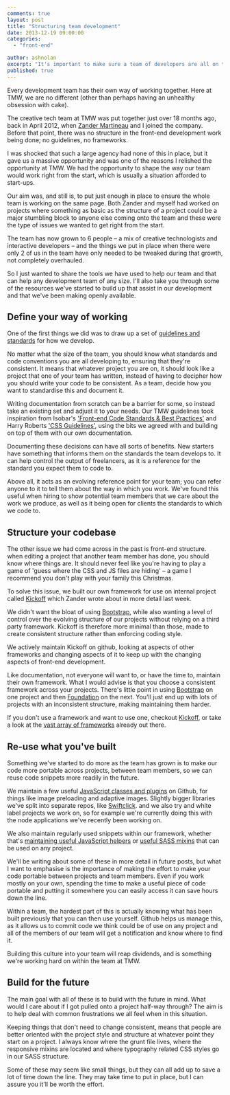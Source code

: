 ```yaml
---
comments: true
layout: post
title: "Structuring team development"
date: 2013-12-19 09:00:00
categories:
  - "front-end"

author: ashnolan
excerpt: "It's important to make sure a team of developers are all on the same page when developing across multiple projects. We look at what helps our front-end team at TMW."
published: true
---
```


Every development team has their own way of working together.  Here at TMW, we are no different (other than perhaps having an unhealthy obsession with cake).

The creative tech team at TMW was put together just over 18 months ago, back in April 2012, when [Zander Martineau](https://twitter.com/mrmartineau) and I joined the company.  Before that point, there was no structure in the front-end development work being done; no guidelines, no frameworks.

I was shocked that such a large agency had none of this in place, but it gave us a massive opportunity and was one of the reasons I relished the opportunity at TMW.  We had the opportunity to shape the way our team would work right from the start, which is usually a situation afforded to start-ups.

Our aim was, and still is, to put just enough in place to ensure the whole team is working on the same page.  Both Zander and myself had worked on projects where something as basic as the structure of a project could be a major stumbling block to anyone else coming onto the team and these were the type of issues we wanted to get right from the start.

The team has now grown to 6 people – a mix of creative technologists and interactive developers – and the things we put in place when there were only 2 of us in the team have only needed to be tweaked during that growth, not completely overhauled.

So I just wanted to share the tools we have used to help our team and that can help any development team of any size. I'll also take you through some of the resources we've started to build up that assist in our development and that we've been making openly available.


## Define your way of working

One of the first things we did was to draw up a set of [guidelines and standards](http://tmwagency.github.io/TMW-frontend-guidelines/) for how we develop.

No matter what the size of the team, you should know what standards and code conventions you are all developing to, ensuring that they're consistent.  It means that whatever project you are on, it should look like a project that one of your team has written, instead of having to decipher how you should write your code to be consistent.  As a team, decide how you want to standardise this and document it.

Writing documentation from scratch can be a barrier for some, so  instead take an existing set and adjust it to your needs.  Our TMW guidelines took inspiration from Isobar's ['Front-end Code Standards & Best Practices'](http://isobar-idev.github.io/code-standards/) and Harry Roberts ['CSS Guidelines'](https://github.com/csswizardry/CSS-Guidelines), using the bits we agreed with and building on top of them with our own documentation.

Documenting these decisions can have all sorts of benefits.  New starters have something that informs them on the standards the team develops to.  It can help control the output of freelancers, as it is a reference for the standard you expect them to code to.

Above all, it acts as an evolving reference point for your team; you can refer anyone to it to tell them about the way in which you work.  We've found this useful when hiring to show potential team members that we care about the work we produce, as well as it being open for clients the standards to which we code to.


## Structure your codebase

The other issue we had come across in the past is front-end structure.  when editing a project that another team member has done, you should know where things are.  It should never feel like you're having to play a game of 'guess where the CSS and JS files are hiding' – a game I recommend you don't play with your family this Christmas.

To solve this issue, we built our own framework for use on internal project called [Kickoff](http://tmwagency.github.io/kickoff/) which Zander wrote about in more detail last week.

We didn't want the bloat of using [Bootstrap](http://getbootstrap.com/), while also wanting a level of control over the evolving structure of our projects without relying on a third party framework.  Kickoff is therefore more minimal than those, made to create consistent structure rather than enforcing coding style.

We actively maintain Kickoff on github, looking at aspects of other frameworks and changing aspects of it to keep up with the changing aspects of front-end development.

Like documentation, not everyone will want to, or have the time to, maintain their own framework.  What I would advise is that you choose a consistent framework across your projects.  There's little point in using [Bootstrap](http://getbootstrap.com/) on one project and then [Foundation](http://foundation.zurb.com/) on the next.  You'll just end up with lots of projects with an inconsistent structure, making maintaining them harder.

If you don't use a framework and want to use one, checkout [Kickoff](http://tmwagency.github.io/kickoff/), or take a look at the [vast array of frameworks](http://usablica.github.io/front-end-frameworks/compare.html) already out there.


## Re-use what you've built

Something we've started to do more as the team has grown is to make our code more portable across projects, between team members, so we can reuse code snippets more readily in the future.

We maintain a few useful [JavaScript classes and plugins](https://github.com/tmwagency/js-classes-and-plugins) on Github, for things like image preloading and adaptive images.  Slightly bigger libraries we've split into separate repos, like [Swiftclick](https://github.com/tmwagency/swiftclick).  and we also try and white label projects we work on, so for example we're currently doing this with the node applications we've recently been working on.

We also maintain regularly used snippets within our framework, whether that's [maintaining useful JavaScript helpers](https://github.com/tmwagency/kickoff/tree/master/js/helpers) or [useful SASS mixins](https://github.com/tmwagency/kickoff/tree/master/scss/mixins) that can be used on any project.

We'll be writing about some of these in more detail in future posts, but what I want to emphasise is the importance of making the effort to make your code portable between projects and team members.  Even if you work mostly on your own, spending the time to make a useful piece of code portable and putting it somewhere you can easily access it can save hours down the line.

Within a team, the hardest part of this is actually knowing what has been built previously that you can then use yourself.  Github helps us manage this, as it allows us to commit code we think could be of use on any project and all of the members of our team will get a notification and know where to find it.

Building this culture into your team will reap dividends, and is something we're working hard on within the team at TMW.

## Build for the future

The main goal with all of these is to build with the future in mind.  What would I care about if I got pulled onto a project half-way through?  The aim is to help deal with common frustrations we all feel when in this situation.

Keeping things that don't need to change consistent, means that people are better oriented with the project style and structure at whatever point they start on a project.  I always know where the grunt file lives, where the responsive mixins are located and where typography related CSS styles go in our SASS structure.

Some of these may seem like small things, but they can all add up to save a lot of time down the line.  They may take time to put in place, but I can assure you it'll be worth the effort.

